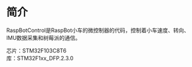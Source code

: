 # 简介
RaspBotControl是RaspBot小车的微控制器的代码，控制着小车速度、转向、IMU数据采集和树莓派的通信。  

芯片：STM32F103C8T6  
库：STM32F1xx_DFP.2.3.0
